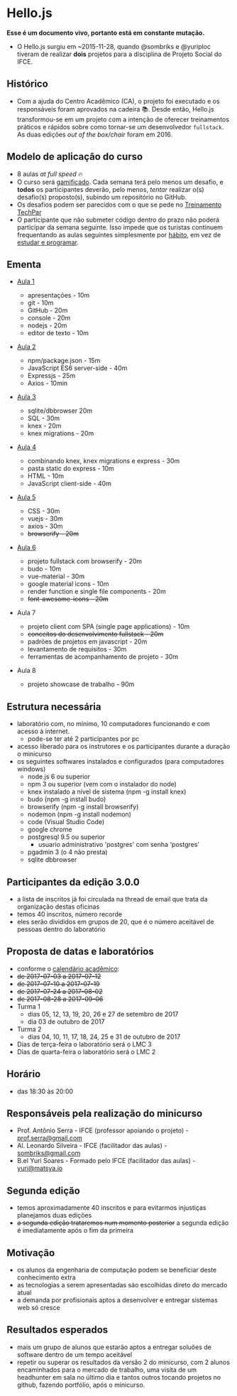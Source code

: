 # Hello.js

**Esse é um documento vivo, portanto está em constante mutação.**

- O Hello.js surgiu em ~2015-11-28, quando @sombriks e @yuriploc tiveram de realizar **dois** projetos para a disciplina de Projeto Social do IFCE.

## Histórico

- Com a ajuda do Centro Acadêmico (CA), o projeto foi executado e os responsáveis foram aprovados na cadeira :books:. Desde então, Hello.js transformou-se em um projeto com a intenção de oferecer treinamentos práticos e rápidos sobre como tornar-se um desenvolvedor `fullstack`. As duas edições _out of the box/chair_ foram em 2016.

## Modelo de aplicação do curso

- 8 aulas _at full speed_ :fire:
- O curso será [gamificado](https://en.wikipedia.org/wiki/Gamification). Cada semana terá pelo menos um desafio, e **todos** os participantes deverão, pelo menos, _tentar_ realizar o(s) desafio(s) proposto(s), subindo um repositório no GitHub.
- Os desafios podem ser parecidos com o que se pede no [Treinamento TechPar](https://gist.github.com/sombriks/82d4b9b41b1281b392ac32fac4fbba61)
- O participante que não submeter código dentro do prazo não poderá participar da semana seguinte. Isso impede que os turistas continuem frequentando as aulas seguintes simplesmente por [hábito](http://study.com/articles/20_Bad_Habits_That_Dont_Belong_in_College.html), em vez de [estudar e programar](http://www.educationcorner.com/habits-of-successful-students.html).

## Ementa

- [Aula 1](S03E01.md)
  - apresentações - 10m
  - git - 10m
  - GitHub - 20m
  - console - 20m
  - nodejs - 20m
  - editor de texto - 10m

- [Aula 2](S03E02.md)
  - npm/package.json - 15m
  - JavaScript ES6 server-side - 40m
  - Expressjs - 25m
  - Axios - 10min

- [Aula 3](S03E03.md)
  - sqlite/dbbrowser 20m
  - SQL - 30m
  - knex - 20m
  - knex migrations - 20m

- [Aula 4](S03E04.md)
  - combinando knex, knex migrations e express - 30m
  - pasta static do express - 10m
  - HTML - 10m
  - JavaScript client-side - 40m

- [Aula 5](S03E05.md)
  - CSS - 30m
  - vuejs - 30m
  - axios - 30m
  - ~~browserify - 20m~~

- [Aula 6](S03E06.md)
  - projeto fullstack com browserify - 20m
  - budo - 10m
  - vue-material - 30m
  - google material icons - 10m
  - render function e single file components - 20m 
  - ~~font-awesome-icons - 20m~~

- Aula 7
  - projeto client com SPA (single page applications) - 10m
  - ~~conceitos do desenvolvimento fullstack - 20m~~
  - padrões de projetos em javascript - 20m
  - levantamento de requisitos - 30m
  - ferramentas de acompanhamento de projeto - 30m

- Aula 8
  - projeto showcase de trabalho - 90m

## Estrutura necessária

- laboratório com, no mínimo, 10 computadores funcionando e com acesso à internet.
  - pode-se ter até 2 participantes por pc
- acesso liberado para os instrutores e os participantes durante a duração o minicurso
- os seguintes softwares instalados e configurados (para computadores windows)
  - node.js 6 ou superior
  - npm 3 ou superior (vem com o instalador do node)
  - knex instalado a nível de sistema (npm -g install knex)
  - budo (npm -g install budo)
  - browserify (npm -g install browserify)
  - nodemon (npm -g install nodemon)
  - code (Visual Studio Code)
  - google chrome
  - postgresql 9.5 ou superior
    - usuario administrativo 'postgres' com senha 'postgres'
  - pgadmin 3 (o 4 não presta)
  - sqlite dbbrowser

## Participantes da edição 3.0.0

- a lista de inscritos já foi circulada na thread de email que trata da organização destas oficinas
- temos 40 inscritos, número recorde
- eles serão divididos em grupos de 20, que é o número aceitável de pessoas dentro do laboratório

## Proposta de datas e laboratórios

- conforme o [calendário acadêmico](http://ifce.edu.br/fortaleza/calendario):
- ~~de 2017-07-03 a 2017-07-12~~
- ~~de 2017-07-10 a 2017-07-19~~
- ~~de 2017-07-24 a 2017-08-02~~
- ~~de 2017-08-28 a 2017-09-06~~
- Turma 1
  - dias 05, 12, 13, 19, 20, 26 e 27 de setembro de 2017
  - dia 03 de outubro de 2017
- Turma 2
  - dias 04, 10, 11, 17, 18, 24, 25 e 31 de outubro de 2017
- Dias de terça-feira o laboratório será o LMC 3
- Dias de quarta-feira o laboratório será o LMC 2

## Horário

- das 18:30 às 20:00

## Responsáveis pela realização do minicurso

- Prof. Antônio Serra - IFCE (professor apoiando o projeto) - prof.serra@gmail.com
- Al. Leonardo Silveira - IFCE (facilitador das aulas) - sombriks@gmail.com
- B.el Yuri Soares - Formado pelo IFCE (facilitador das aulas) - yuri@matsya.io

## Segunda edição

- temos aproximadamente 40 inscritos e para evitarmos injustiças planejamos duas edições
- ~~a segunda edição trataremos num momento posterior~~ a segunda edição é imediatamente após o fim da primeira

## Motivação

- os alunos da engenharia de computação podem se beneficiar deste conhecimento extra
- as tecnologias a serem apresentadas sáo escolhidas direto do mercado atual
- a demanda por profisionais aptos a desenvolver e entregar sistemas web só cresce

## Resultados esperados

- mais um grupo de alunos que estarão aptos a entregar soluões de software dentro de um tempo aceitável
- repetir ou superar os resultados da versão 2 do minicurso, com 2 alunos encaminhados para o mercado de trabalho, uma visita de um headhunter em sala no último dia e tantos outros tocando projetos no github, fazendo portfólio, após o minicurso.
